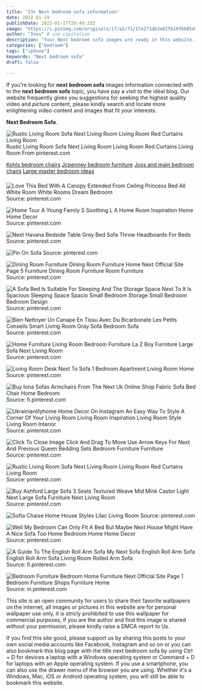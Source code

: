```yaml
---
title: "23+ Next bedroom sofa information"
date: 2022-01-19
publishDate: 2023-01-17T20:49:33Z
image: "https://i.pinimg.com/originals/17/a2/71/17a271db2e82fb19f6b05d3a436568b3.jpg"
author: "Ines" # use capitalize
description: "Your Next bedroom sofa images are ready in this website. Next bedroom sofa are a topic that is being searched for and liked by netizens today. You can Find and Download the Next bedroom sofa files here. Download all free vectors."
categories: ["bedroom"]
tags: ["iphone"]
keywords: "Next bedroom sofa"
draft: false

---
```


If you're looking for **next bedroom sofa** images information connected with to the **next bedroom sofa** topic, you have pay a visit to the ideal  blog.  Our website frequently  gives you  suggestions  for seeking  the highest  quality video and picture  content, please kindly search and locate more enlightening video content and images  that fit your interests.

**Next Bedroom Sofa**. 

![Rustic Living Room Sofa Next Living Room Living Room Red Curtains Living Room](https://i.pinimg.com/736x/f9/0d/7a/f90d7aadaaf111fd2ea5009085db03a7.jpg "Rustic Living Room Sofa Next Living Room Living Room Red Curtains Living Room")
Rustic Living Room Sofa Next Living Room Living Room Red Curtains Living Room From pinterest.com

[Kohls bedroom chairs](/kohls-bedroom-chairs/)
[Jcpenney bedroom furniture](/jcpenney-bedroom-furniture/)
[Joss and main bedroom chairs](/joss-and-main-bedroom-chairs/)
[Large master bedroom ideas](/large-master-bedroom-ideas/)



### 

 


![Love This Bed With A Canopy Extended From Ceiling Princess Bed All White Room White Rooms Dream Bedroom](https://i.pinimg.com/originals/8b/b3/db/8bb3dbca532f6a93140c9662ac8e47db.jpg "Love This Bed With A Canopy Extended From Ceiling Princess Bed All White Room White Rooms Dream Bedroom")
Source: pinterest.com

 

![Home Tour A Young Family S Soothing L A Home Room Inspiration Home Home Decor](https://i.pinimg.com/736x/7b/94/30/7b94306e084117519f7e0ddb94cab45d--reading-corners-corner-sofa.jpg "Home Tour A Young Family S Soothing L A Home Room Inspiration Home Home Decor")
Source: pinterest.com

 

![Next Havana Bedside Table Grey Bed Sofa Throw Headboards For Beds](https://i.pinimg.com/474x/54/6a/d7/546ad71638b9d6c4fc16aea7ccd75fde.jpg "Next Havana Bedside Table Grey Bed Sofa Throw Headboards For Beds")
Source: pinterest.com

 

![Pin On Sofa](https://i.pinimg.com/736x/3c/77/a1/3c77a115673a0131f4c098ca0e6e3081.jpg "Pin On Sofa")
Source: pinterest.com

 

![Dining Room Furniture Dining Room Furniture Home Next Official Site Page 5 Furniture Dining Room Furniture Room Furniture](https://i.pinimg.com/originals/e7/50/85/e750853fcd4ee62453b1db85581d78fc.jpg "Dining Room Furniture Dining Room Furniture Home Next Official Site Page 5 Furniture Dining Room Furniture Room Furniture")
Source: pinterest.com

 

![A Sofa Bed Is Suitable For Sleeping And The Storage Space Next To It Is Spacious Sleeping Space Spacio Small Bedroom Storage Small Bedroom Bedroom Design](https://i.pinimg.com/736x/6d/38/81/6d3881b77f619c87bae920507e65d9e8.jpg "A Sofa Bed Is Suitable For Sleeping And The Storage Space Next To It Is Spacious Sleeping Space Spacio Small Bedroom Storage Small Bedroom Bedroom Design")
Source: pinterest.com

 

![Bien Nettoyer Un Canape En Tissu Avec Du Bicarbonate Les Petits Conseils Smart Living Room Gray Sofa Bedroom Sofa](https://i.pinimg.com/originals/1f/af/6d/1faf6da5a2b755e6fed4924ae3d841ff.jpg "Bien Nettoyer Un Canape En Tissu Avec Du Bicarbonate Les Petits Conseils Smart Living Room Gray Sofa Bedroom Sofa")
Source: pinterest.com

 

![Home Furniture Living Room Bedroom Furniture La Z Boy Furniture Large Sofa Next Living Room](https://i.pinimg.com/474x/4e/b0/f6/4eb0f622306991930d51e5ee46c4f170.jpg "Home Furniture Living Room Bedroom Furniture La Z Boy Furniture Large Sofa Next Living Room")
Source: pinterest.com

 

![Living Room Desk Next To Sofa 1 Bedroom Apartment Living Room Home](https://i.pinimg.com/originals/25/11/3d/25113dc45b1932aa8a2ec8b22a27f782.png "Living Room Desk Next To Sofa 1 Bedroom Apartment Living Room Home")
Source: pinterest.com

 

![Buy Iona Sofas Armchairs From The Next Uk Online Shop Fabric Sofa Bed Chair Home Bedroom](https://i.pinimg.com/originals/ea/fb/d7/eafbd766a4fd6442644dc9747724754d.jpg "Buy Iona Sofas Armchairs From The Next Uk Online Shop Fabric Sofa Bed Chair Home Bedroom")
Source: fi.pinterest.com

 

![Ukrainianlilyhome Home Decor On Instagram An Easy Way To Style A Corner Of Your Living Room Living Room Inspiration Living Room Style Living Room Interior](https://i.pinimg.com/originals/b8/51/7e/b8517e73d850b768898fdd037f0ef301.jpg "Ukrainianlilyhome Home Decor On Instagram An Easy Way To Style A Corner Of Your Living Room Living Room Inspiration Living Room Style Living Room Interior")
Source: pinterest.com

 

![Click To Close Image Click And Drag To Move Use Arrow Keys For Next And Previous Queen Bedding Sets Bedroom Furniture Furniture](https://i.pinimg.com/originals/ba/d6/64/bad664f70a0aedeadda143233ae6d035.png "Click To Close Image Click And Drag To Move Use Arrow Keys For Next And Previous Queen Bedding Sets Bedroom Furniture Furniture")
Source: pinterest.com

 

![Rustic Living Room Sofa Next Living Room Living Room Red Curtains Living Room](https://i.pinimg.com/736x/f9/0d/7a/f90d7aadaaf111fd2ea5009085db03a7.jpg "Rustic Living Room Sofa Next Living Room Living Room Red Curtains Living Room")
Source: pinterest.com

 

![Buy Ashford Large Sofa 3 Seats Textured Weave Mid Mink Castor Light Next Large Sofa Furniture Next Living Room](https://i.pinimg.com/originals/4a/e2/25/4ae22570f0b6abd26edcdae1178e8552.jpg "Buy Ashford Large Sofa 3 Seats Textured Weave Mid Mink Castor Light Next Large Sofa Furniture Next Living Room")
Source: pinterest.com

 

![Sofia Chaise Home House Styles Lilac Living Room](https://i.pinimg.com/originals/66/d1/13/66d11385f1bd92714b4beacaf7dee193.jpg "Sofia Chaise Home House Styles Lilac Living Room")
Source: pinterest.com

 

![Well My Bedroom Can Only Fit A Bed But Maybe Next House Might Have A Nice Sofa Too Home Bedroom Home Home Decor](https://i.pinimg.com/originals/ca/2a/2d/ca2a2d13b88ab860a823582d4ff238f0.jpg "Well My Bedroom Can Only Fit A Bed But Maybe Next House Might Have A Nice Sofa Too Home Bedroom Home Home Decor")
Source: pinterest.com

 

![A Guide To The English Roll Arm Sofa My Next Sofa English Roll Arm Sofa English Roll Arm Sofa Living Room Rolled Arm Sofa](https://i.pinimg.com/736x/36/bc/5a/36bc5a18b2b5aa63c0b658e9af569114.jpg "A Guide To The English Roll Arm Sofa My Next Sofa English Roll Arm Sofa English Roll Arm Sofa Living Room Rolled Arm Sofa")
Source: fi.pinterest.com

 

![Bedroom Furniture Bedroom Home Furniture Next Official Site Page 1 Bedroom Furniture Shops Furniture Home](https://i.pinimg.com/originals/17/a2/71/17a271db2e82fb19f6b05d3a436568b3.jpg "Bedroom Furniture Bedroom Home Furniture Next Official Site Page 1 Bedroom Furniture Shops Furniture Home")
Source: in.pinterest.com

 

This site is an open community for users to share their favorite wallpapers on the internet, all images or pictures in this website are for personal wallpaper use only, it is stricly prohibited to use this wallpaper for commercial purposes, if you are the author and find this image is shared without your permission, please kindly raise a DMCA report to Us.

If you find this site good, please support us by sharing this posts to your own social media accounts like Facebook, Instagram and so on or you can also bookmark this blog page with the title next bedroom sofa by using Ctrl + D for devices a laptop with a Windows operating system or Command + D for laptops with an Apple operating system. If you use a smartphone, you can also use the drawer menu of the browser you are using. Whether it's a Windows, Mac, iOS or Android operating system, you will still be able to bookmark this website.
